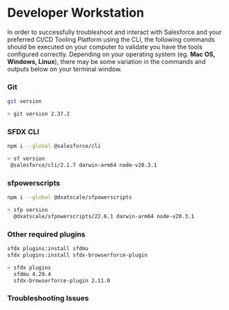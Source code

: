 # Developer Workstation



In order to successfully troubleshoot and interact with Salesforce and your preferred CI/CD Tooling Platform using the CLI, the following commands should be executed on your computer to validate you have the tools configured correctly. Depending on your operating system (eg. **Mac OS, Windows, Linux**), there may be some variation in the commands and outputs below on your terminal window.&#x20;

### Git

```bash
git version

> git version 2.37.2
```

### SFDX CLI

```bash
npm i --global @salesforce/cli

> sf version
 @salesforce/cli/2.1.7 darwin-arm64 node-v20.3.1
```

### sfpowerscripts

```bash
npm i --global @dxatscale/sfpowerscripts

> sfp version
  @dxatscale/sfpowerscripts/22.6.1 darwin-arm64 node-v20.3.1
```

### Other required plugins

```bash
sfdx plugins:install sfdmu
sfdx plugins:install sfdx-browserforce-plugin

> sfdx plugins 
  sfdmu 4.29.4
  sfdx-browserforce-plugin 2.11.0
```

### Troubleshooting Issues


